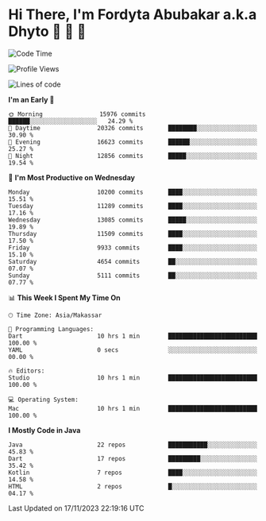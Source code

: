 # Hi There, I'm Fordyta Abubakar a.k.a Dhyto 👋 👋 👋 

<!--
**DhytoDev/dhytodev** is a ✨ _special_ ✨ repository because its `README.md` (this file) appears on your GitHub profile.

Here are some ideas to get you started:

- 🔭 I’m currently working on ...
- 🌱 I’m currently learning ...
- 👯 I’m looking to collaborate on ...
- 🤔 I’m looking for help with ...
- 💬 Ask me about ...
- 📫 How to reach me: ...
- 😄 Pronouns: ...
- ⚡ Fun fact: ...
-->

<!--START_SECTION:waka-->
![Code Time](http://img.shields.io/badge/Code%20Time-2%2C145%20hrs%2011%20mins-blue)

![Profile Views](http://img.shields.io/badge/Profile%20Views-0-blue)

![Lines of code](https://img.shields.io/badge/From%20Hello%20World%20I%27ve%20Written-8.2%20million%20lines%20of%20code-blue)

**I'm an Early 🐤** 

```text
🌞 Morning                15976 commits       ██████░░░░░░░░░░░░░░░░░░░   24.29 % 
🌆 Daytime                20326 commits       ████████░░░░░░░░░░░░░░░░░   30.90 % 
🌃 Evening                16623 commits       ██████░░░░░░░░░░░░░░░░░░░   25.27 % 
🌙 Night                  12856 commits       █████░░░░░░░░░░░░░░░░░░░░   19.54 % 
```
📅 **I'm Most Productive on Wednesday** 

```text
Monday                   10200 commits       ████░░░░░░░░░░░░░░░░░░░░░   15.51 % 
Tuesday                  11289 commits       ████░░░░░░░░░░░░░░░░░░░░░   17.16 % 
Wednesday                13085 commits       █████░░░░░░░░░░░░░░░░░░░░   19.89 % 
Thursday                 11509 commits       ████░░░░░░░░░░░░░░░░░░░░░   17.50 % 
Friday                   9933 commits        ████░░░░░░░░░░░░░░░░░░░░░   15.10 % 
Saturday                 4654 commits        ██░░░░░░░░░░░░░░░░░░░░░░░   07.07 % 
Sunday                   5111 commits        ██░░░░░░░░░░░░░░░░░░░░░░░   07.77 % 
```


📊 **This Week I Spent My Time On** 

```text
🕑︎ Time Zone: Asia/Makassar

💬 Programming Languages: 
Dart                     10 hrs 1 min        █████████████████████████   100.00 % 
YAML                     0 secs              ░░░░░░░░░░░░░░░░░░░░░░░░░   00.00 % 

🔥 Editors: 
Studio                   10 hrs 1 min        █████████████████████████   100.00 % 

💻 Operating System: 
Mac                      10 hrs 1 min        █████████████████████████   100.00 % 
```

**I Mostly Code in Java** 

```text
Java                     22 repos            ███████████░░░░░░░░░░░░░░   45.83 % 
Dart                     17 repos            █████████░░░░░░░░░░░░░░░░   35.42 % 
Kotlin                   7 repos             ████░░░░░░░░░░░░░░░░░░░░░   14.58 % 
HTML                     2 repos             █░░░░░░░░░░░░░░░░░░░░░░░░   04.17 % 
```




 Last Updated on 17/11/2023 22:19:16 UTC
<!--END_SECTION:waka-->
